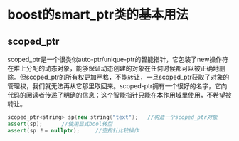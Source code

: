 # boost的smart_ptr类的基本用法

## scoped_ptr

scoped_ptr是一个很类似auto-ptr/unique-ptr的智能指针，它包装了new操作符在堆上分配的动态对象，能够保证动态创建的对象在任何时候都可以被正确地删除。但scoped_ptr的所有权更加严格，不能转让，一旦scoped_ptr获取了对象的管理权，我们就无法再从它那里取回来。scoped-ptr拥有一个很好的名字，它向代码的阅读者传递了明确的信息：这个智能指针只能在本作用域里使用，不希望被转让。

```cpp
scoped_ptr<string> sp(new string("text");   //构造一个scoped_ptr对象 
assert(sp);      //使用显式bool转型
assert(sp ！= nullptr);     //空指针比较操作
```
